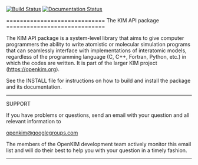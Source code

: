 <!---
#
# CDDL HEADER START
#
# The contents of this file are subject to the terms of the Common Development
# and Distribution License Version 1.0 (the "License").
#
# You can obtain a copy of the license at
# http://www.opensource.org/licenses/CDDL-1.0.  See the License for the
# specific language governing permissions and limitations under the License.
#
# When distributing Covered Code, include this CDDL HEADER in each file and
# include the License file in a prominent location with the name LICENSE.CDDL.
# If applicable, add the following below this CDDL HEADER, with the fields
# enclosed by brackets "[]" replaced with your own identifying information:
#
# Portions Copyright (c) [yyyy] [name of copyright owner]. All rights reserved.
#
# CDDL HEADER END
#

#
# Copyright (c) 2013--2019, Regents of the University of Minnesota.
# All rights reserved.
#
# Contributors:
#    Ryan S. Elliott
#    Ellad B. Tadmor
#

#
# Release: This file is part of the kim-api.git repository.
#
-->

[![Build Status](https://travis-ci.org/openkim/kim-api.svg?branch=master-v2)](https://travis-ci.org/openkim/kim-api)
[![Documentation Status](https://readthedocs.org/projects/kim-api/badge/?version=latest)](https://kim-api.readthedocs.io/en/latest/?badge=latest)

============================= The KIM API package =============================

The KIM API package is a system-level library that aims to give computer
programmers the ability to write atomistic or molecular simulation programs
that can seamlessly interface with implementations of interatomic models,
regardless of the programming language (C, C++, Fortran, Python, etc.) in which
the codes are written.  It is part of the larger KIM project
(https://openkim.org).


See the INSTALL file for instructions on how to build and install the package
and its documentation.

*******************************************************************************

SUPPORT

If you have problems or questions, send an email with your question and all
relevant information to

openkim@googlegroups.com

The members of the OpenKIM development team actively monitor this email list
and will do their best to help you with your question in a timely fashion.

*******************************************************************************
